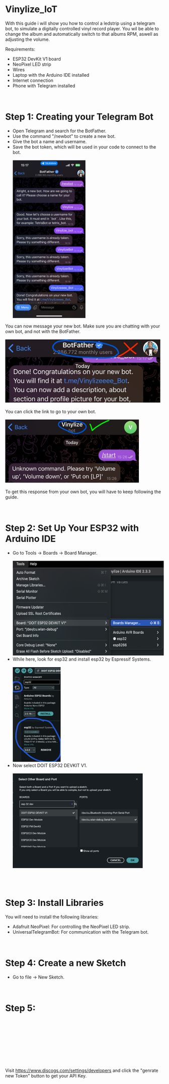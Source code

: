 # Vinylize_IoT


With this guide i will show you how to control a ledstrip using a telegram bot, to simulate a digitally controlled vinyl record player. You wil be able to change the album and automatically switch to that albums RPM, aswell as adjusting the volume.

Requirements:
- ESP32 DevKit V1 board
- NeoPixel LED strip 
- Wires
- Laptop with the Arduino IDE installed
- Internet connection
- Phone with Telegram installed
<br /><br /><br />

# Step 1: Creating your Telegram Bot

- Open Telegram and search for the BotFather.
- Use the command "/newbot" to create a new bot.
- Give the bot a name and username.
- Save the bot token, which will be used in your code to connect to the bot.<br /><br />
<img height="500px" src="botfather.jpeg"> <br />
  
You can now message your new bot. Make sure you are chatting with your own bot, and not with the BotFather. <br /><br />
<img height="200px" src="bot_dont.jpeg"><br />
<br />You can click the link to go to your own bot.<br /><br />
<img height="200px" src="bot_do.jpeg"> <br />
<br />To get this response from your own bot, you will have to keep following the guide.
<br /><br /><br />

# Step 2: Set Up Your ESP32 with Arduino IDE

- Go to Tools -> Boards -> Board Manager.<br /><br />
<img height="300px" src="board_manager.png"> <br />
- While here, look for esp32 and install esp32 by Espressif Systems.<br /><br />
<img height="300px" src="board_library.png"> <br />
- Now select DOIT ESP32 DEVKIT V1.<br /><br />
<img height="300px" src="select_board.png"> <br />
<br /><br /><br />

# Step 3: Install Libraries

You will need to install the following libraries:
- Adafruit NeoPixel: For controlling the NeoPixel LED strip.
- UniversalTelegramBot: For communication with the Telegram bot.
<br /><br /><br />

# Step 4: Create a new Sketch
- Go to file -> New Sketch.
<br /><br /><br />


# Step 5: 













<br /><br /><br /><br /><br /><br /><br /><br /><br />
Visit https://www.discogs.com/settings/developers and click the "genrate new Token" button to get your API Key.
